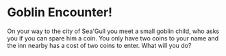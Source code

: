 # Goblin Encounter!

On your way to the city of Sea'Gull you meet a small goblin child, who asks you if you can spare him a coin. You only have two coins to your name and the inn nearby has a cost of two coins to enter. What will you do?

<!-- _Spare a coin._

_Ignore the child._ -->
